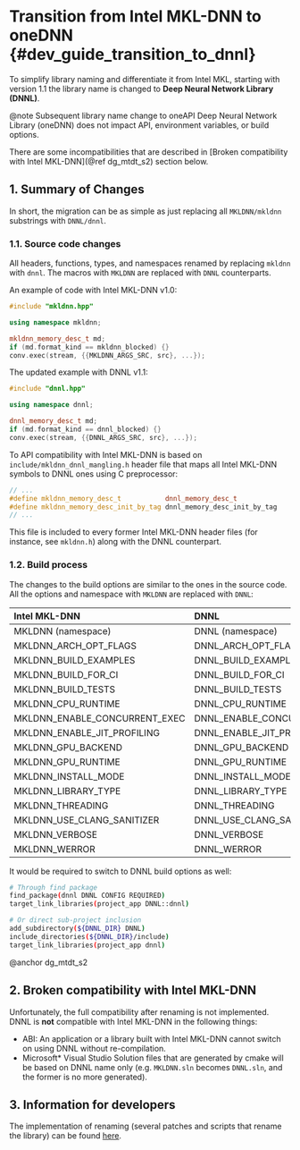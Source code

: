 Transition from Intel MKL-DNN to oneDNN {#dev_guide_transition_to_dnnl}
=======================================================================

To simplify library naming and differentiate it from Intel MKL, starting with
version 1.1 the library name is changed to
**Deep Neural Network Library (DNNL)**.

@note Subsequent library name change to
oneAPI Deep Neural Network Library (oneDNN) does not impact API, environment
variables, or build options.

There are some incompatibilities that are described in
[Broken compatibility with Intel MKL-DNN](@ref dg_mtdt_s2) section below.

## 1. Summary of Changes

In short, the migration can be as simple as just replacing all
`MKLDNN/mkldnn` substrings with `DNNL/dnnl`.

### 1.1. Source code changes

All headers, functions, types, and namespaces renamed by replacing `mkldnn`
with `dnnl`. The macros with `MKLDNN` are replaced with `DNNL` counterparts.

An example of code with Intel MKL-DNN v1.0:
~~~ cpp
#include "mkldnn.hpp"

using namespace mkldnn;

mkldnn_memory_desc_t md;
if (md.format_kind == mkldnn_blocked) {}
conv.exec(stream, {{MKLDNN_ARGS_SRC, src}, ...});
~~~

The updated example with DNNL v1.1:
~~~ cpp
#include "dnnl.hpp"

using namespace dnnl;

dnnl_memory_desc_t md;
if (md.format_kind == dnnl_blocked) {}
conv.exec(stream, {{DNNL_ARGS_SRC, src}, ...});
~~~

To API compatibility with Intel MKL-DNN is based on
``include/mkldnn_dnnl_mangling.h`` header file that maps all Intel MKL-DNN
symbols to DNNL ones using C preprocessor:

~~~ cpp
// ...
#define mkldnn_memory_desc_t           dnnl_memory_desc_t
#define mkldnn_memory_desc_init_by_tag dnnl_memory_desc_init_by_tag
// ...
~~~

This file is included to every former Intel MKL-DNN header files
(for instance, see `mkldnn.h`) along with the DNNL counterpart.

### 1.2. Build process

The changes to the build options are similar to the ones in the source code.
All the options and namespace with `MKLDNN` are replaced with `DNNL`:

| Intel MKL-DNN                 | DNNL                        |
| :--                           | :--                         |
| MKLDNN (namespace)            | DNNL (namespace)            |
| MKLDNN_ARCH_OPT_FLAGS         | DNNL_ARCH_OPT_FLAGS         |
| MKLDNN_BUILD_EXAMPLES         | DNNL_BUILD_EXAMPLES         |
| MKLDNN_BUILD_FOR_CI           | DNNL_BUILD_FOR_CI           |
| MKLDNN_BUILD_TESTS            | DNNL_BUILD_TESTS            |
| MKLDNN_CPU_RUNTIME            | DNNL_CPU_RUNTIME            |
| MKLDNN_ENABLE_CONCURRENT_EXEC | DNNL_ENABLE_CONCURRENT_EXEC |
| MKLDNN_ENABLE_JIT_PROFILING   | DNNL_ENABLE_JIT_PROFILING   |
| MKLDNN_GPU_BACKEND            | DNNL_GPU_BACKEND            |
| MKLDNN_GPU_RUNTIME            | DNNL_GPU_RUNTIME            |
| MKLDNN_INSTALL_MODE           | DNNL_INSTALL_MODE           |
| MKLDNN_LIBRARY_TYPE           | DNNL_LIBRARY_TYPE           |
| MKLDNN_THREADING              | DNNL_THREADING              |
| MKLDNN_USE_CLANG_SANITIZER    | DNNL_USE_CLANG_SANITIZER    |
| MKLDNN_VERBOSE                | DNNL_VERBOSE                |
| MKLDNN_WERROR                 | DNNL_WERROR                 |

It would be required to switch to DNNL build options as well:

~~~ sh
# Through find package
find_package(dnnl DNNL CONFIG REQUIRED)
target_link_libraries(project_app DNNL::dnnl)

# Or direct sub-project inclusion
add_subdirectory(${DNNL_DIR} DNNL)
include_directories(${DNNL_DIR}/include)
target_link_libraries(project_app dnnl)
~~~

@anchor dg_mtdt_s2
## 2. Broken compatibility with Intel MKL-DNN

Unfortunately, the full compatibility after renaming is not implemented.
DNNL is **not** compatible with Intel MKL-DNN in the following things:
- ABI: An application or a library built with Intel MKL-DNN cannot switch on
  using DNNL without re-compilation.
- Microsoft\* Visual Studio Solution files that are generated by cmake will
  be based on DNNL name only
  (e.g. `MKLDNN.sln` becomes `DNNL.sln`, and the former is no more generated).

## 3. Information for developers

The implementation of renaming (several patches and scripts that rename the
library) can be found
[here](https://github.com/emfomenk/intel-mkldnn-rebranding).
